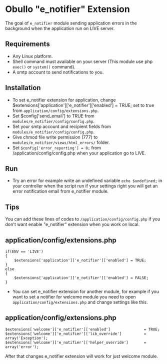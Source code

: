 Obullo "e_notifier" Extension
=========================

The goal of `e_notifier` module sending application errors in the background when 
the application run on LIVE server.

## Requirements
- Any Linux platform.
- Shell command must available on your server (This module use php `exec()` or `system()` command).
- A smtp account to send notifications to you.

## Installation
- To set e_notifier extension for application, change $extensions['application']['e_notifier']['enabled'] = TRUE; set to true 
from `application/config/extensions.php`.
- Set $config['send_email'] to TRUE from `modules/e_notifier/config/config.php`.
- Set your smtp account and recipient fields from `modules/e_notifier/config/config.php`.
- Give chmod file write permission (777) to `modules/e_notifier/views/html_errors/` folder.
- Set `$config['error_reporting'] = 0;` from /application/config/config.php when your application go to LIVE.

## Run
- Try an error for example write an undefined variable `echo $undefined;` in your controller 
when the script run if your settings right you will get an error notification email from e_notifier module.

## Tips
You can add these lines of codes to `/application/config/config.php` if you don't want enable "e_notifier" extension
when you work on local.

## application/config/extensions.php

    if(ENV == 'LIVE') 
    {
        $extensions['application']['e_notifier']['enabled'] = TRUE;
    } 
    else 
    {
        $extensions['application']['e_notifier']['enabled'] = FALSE;
    }

- You can set e_notifier extension for another module, for example if you want to set a notifier
for welcome module you need to open `application/config/extensions.php` and change settings like this.

## application/config/extensions.php

    $extensions['welcome']['e_notifier']['enabled']               = TRUE;
    $extensions['welcome']['e_notifier']['lib_override']          = array('Exception');
    $extensions['welcome']['e_notifier']['helper_override']       = array('error');

After that changes e_notifier extension will work for just welcome module.